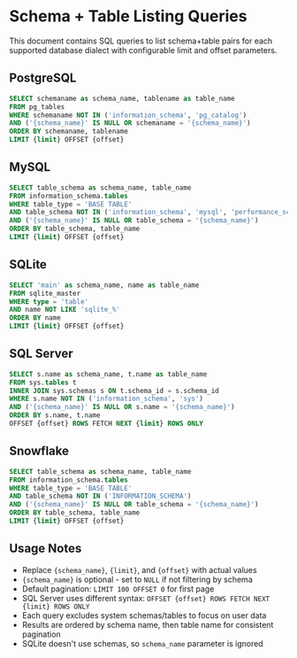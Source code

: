 # Schema + Table Listing Queries

This document contains SQL queries to list schema+table pairs for each supported database dialect with configurable limit and offset parameters.

## PostgreSQL

```sql
SELECT schemaname as schema_name, tablename as table_name
FROM pg_tables
WHERE schemaname NOT IN ('information_schema', 'pg_catalog')
AND ('{schema_name}' IS NULL OR schemaname = '{schema_name}')
ORDER BY schemaname, tablename
LIMIT {limit} OFFSET {offset}
```

## MySQL

```sql
SELECT table_schema as schema_name, table_name
FROM information_schema.tables
WHERE table_type = 'BASE TABLE'
AND table_schema NOT IN ('information_schema', 'mysql', 'performance_schema', 'sys')
AND ('{schema_name}' IS NULL OR table_schema = '{schema_name}')
ORDER BY table_schema, table_name
LIMIT {limit} OFFSET {offset}
```

## SQLite

```sql
SELECT 'main' as schema_name, name as table_name
FROM sqlite_master
WHERE type = 'table'
AND name NOT LIKE 'sqlite_%'
ORDER BY name
LIMIT {limit} OFFSET {offset}
```

## SQL Server

```sql
SELECT s.name as schema_name, t.name as table_name
FROM sys.tables t
INNER JOIN sys.schemas s ON t.schema_id = s.schema_id
WHERE s.name NOT IN ('information_schema', 'sys')
AND ('{schema_name}' IS NULL OR s.name = '{schema_name}')
ORDER BY s.name, t.name
OFFSET {offset} ROWS FETCH NEXT {limit} ROWS ONLY
```

## Snowflake

```sql
SELECT table_schema as schema_name, table_name
FROM information_schema.tables
WHERE table_type = 'BASE TABLE'
AND table_schema NOT IN ('INFORMATION_SCHEMA')
AND ('{schema_name}' IS NULL OR table_schema = '{schema_name}')
ORDER BY table_schema, table_name
LIMIT {limit} OFFSET {offset}
```

## Usage Notes

- Replace `{schema_name}`, `{limit}`, and `{offset}` with actual values
- `{schema_name}` is optional - set to `NULL` if not filtering by schema
- Default pagination: `LIMIT 100 OFFSET 0` for first page
- SQL Server uses different syntax: `OFFSET {offset} ROWS FETCH NEXT {limit} ROWS ONLY`
- Each query excludes system schemas/tables to focus on user data
- Results are ordered by schema name, then table name for consistent pagination
- SQLite doesn't use schemas, so `schema_name` parameter is ignored